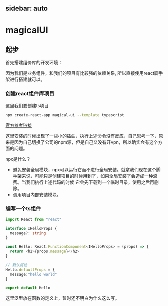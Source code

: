 sidebar: auto
---

# magicalUI

## 起步
首先搭建组价库的开发环境：

因为我们是业务组件，和我们的项目有比较强的依赖关系, 所以直接使用react脚手架进行搭建就可以。

### 创建react组件库项目

这里我们要创建ts项目

```bash
npx create-react-app magical-ui --template typescript
```
[官方参考链接](https://create-react-app.dev/docs/adding-typescript/)

这里安装的时候出现了一些小的插曲，执行上述命令没有反应，自己思考一下，原来是因为自己切换了公司的npm源，但是自己又没有开vpn，所以确实会有这个方面的问题。

npx是什么？
- 避免安装全局模块，npx可以运行它而不进行全局安装。就拿我们现在这个脚手架来说，可能只是创建项目的时候用到了，如果全局安装了会造成一种浪费。当我们执行上述代码的时候 它会先下载到一个临时目录，使用之后再删除。
- 调用项目内部安装模块。

### 编写一个ts组件

```ts
import React from "react"

interface IHelloProps {
  message?: string
}

const Hello: React.FunctionComponent<IHelloProps> = (props) => {
  return <h2>{props.message}</h2>
}

// 默认属性
Hello.defaultProps = {
  message:"hello world"
}

export default Hello
```

这里泛型放在函数的定义上，暂时还不明白为什么这么写。


